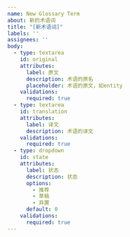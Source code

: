 ```yaml
---
name: New Glossary Term
about: 新的术语词
title: "[新术语词]"
labels: ''
assignees: ''
body:
  - type: textarea
    id: original
    attributes:
      label: 原文
      description: 术语的原名
      placeholder: 术语的原文，如entity
    validations:
      required: true
  - type: textarea
    id: translation
    attributes:
      label: 译文
      description: 术语的译文
    validations:
      required: true
  - type: dropdown
    id: state
    attributes:
      label: 状态
      description: 状态
      options:
        - 推荐
        - 草稿
        - 弃置 
      default: 0
    validations:
      required: true
---
```



